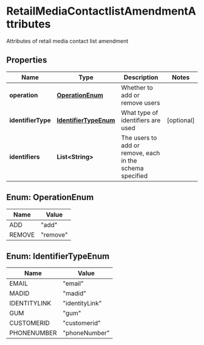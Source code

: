 

# RetailMediaContactlistAmendmentAttributes

Attributes of retail media contact list amendment

## Properties

| Name | Type | Description | Notes |
|------------ | ------------- | ------------- | -------------|
|**operation** | [**OperationEnum**](#OperationEnum) | Whether to add or remove users |  |
|**identifierType** | [**IdentifierTypeEnum**](#IdentifierTypeEnum) | What type of identifiers are used |  [optional] |
|**identifiers** | **List&lt;String&gt;** | The users to add or remove, each in the schema specified |  |



## Enum: OperationEnum

| Name | Value |
|---- | -----|
| ADD | &quot;add&quot; |
| REMOVE | &quot;remove&quot; |



## Enum: IdentifierTypeEnum

| Name | Value |
|---- | -----|
| EMAIL | &quot;email&quot; |
| MADID | &quot;madid&quot; |
| IDENTITYLINK | &quot;identityLink&quot; |
| GUM | &quot;gum&quot; |
| CUSTOMERID | &quot;customerid&quot; |
| PHONENUMBER | &quot;phoneNumber&quot; |



